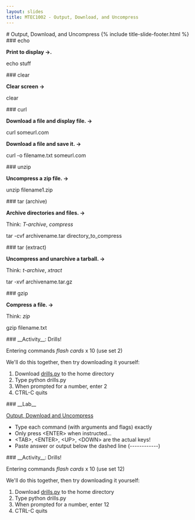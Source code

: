 ```yaml
---
layout: slides
title: MTEC1002 - Output, Download, and Uncompress
---
```


<section markdown="block" class="title-slide">
# Output, Download, and Uncompress
{% include title-slide-footer.html %}
</section>

<section markdown="block">
### echo

__Print to display &rarr;.__

echo stuff
</section>


<section markdown="block">
### clear

__Clear screen &rarr;__

clear
</section>


<section markdown="block">
### curl

__Download a file and display file. &rarr;__

curl someurl.com

__Download a file and save it. &rarr;__

curl -o filename.txt someurl.com
</section>


<section markdown="block">
### unzip

__Uncompress a zip file. &rarr;__

unzip filename1.zip
</section>

<section markdown="block">
### tar (archive)

__Archive directories and files. &rarr;__

Think: _T-archive_, _compress_

tar -cvf archivename.tar directory_to_compress
</section>

<section markdown="block">
### tar (extract)

__Uncompress and unarchive a tarball. &rarr;__

Think: _t-archive_, _xtract_

tar -xvf archivename.tar.gz 
</section>

<section markdown="block">
### gzip

__Compress a file. &rarr;__

Think: _zip_

gzip filename.txt
</section>


<section markdown="block">
### __Activity__: Drills!

Entering commands _flash cards_ x 10 (use set 2)

We'll do this together, then try downloading it yourself:

1. Download [drills.py](drills.py) to the home directory
2. Type python drills.py
3. When prompted for a number, enter 2
4. CTRL-C quits
</section>

<section markdown="block">
### __Lab__

[Output, Download and Uncompress](output-download-uncompress.txt)

* Type each command (with arguments and flags) exactly
* Only press &lt;ENTER&gt; when instructed...
* &lt;TAB&gt;, &lt;ENTER&gt;, &lt;UP&gt;, &lt;DOWN&gt; are the actual keys!
* Paste answer or output below the dashed line (------------)

</section>

<section markdown="block">
### __Activity__: Drills!

Entering commands _flash cards_ x 10 (use set 12)

We'll do this together, then try downloading it yourself:

1. Download [drills.py](drills.py) to the home directory
2. Type python drills.py
3. When prompted for a number, enter 12
4. CTRL-C quits
</section>
